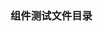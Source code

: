 <!--
 * @Descripttion: 
 * @version: 
 * @Author: wenq
 * @Date: 2019-08-24 23:11:54
 * @LastEditors: wenq
 * @LastEditTime: 2019-11-02 15:38:20
 -->
### 组件测试文件目录